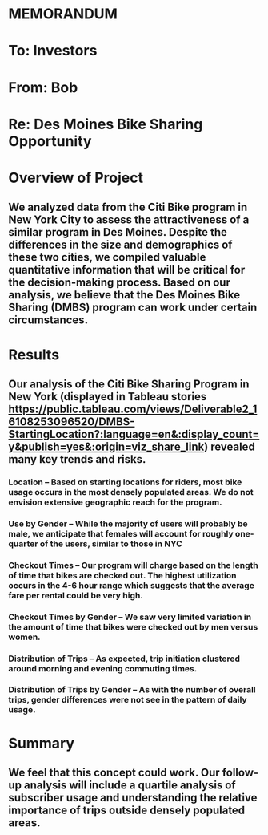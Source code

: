 # MEMORANDUM

# To: Investors 
# From: Bob
# Re: Des Moines Bike Sharing Opportunity 

# Overview of Project
## We analyzed data from the Citi Bike program in New York City to assess the attractiveness of a similar program in Des Moines. Despite the differences in the size and demographics of these two cities, we compiled valuable quantitative information that will be critical for the decision-making process. Based on our analysis, we believe that the Des Moines Bike Sharing (DMBS) program can work under certain circumstances.

# Results
## Our analysis of the Citi Bike Sharing Program in New York (displayed in Tableau stories https://public.tableau.com/views/Deliverable2_16108253096520/DMBS-StartingLocation?:language=en&:display_count=y&publish=yes&:origin=viz_share_link) revealed many key trends and risks.
### Location – Based on starting locations for riders, most bike usage occurs in the most densely populated areas. We do not envision extensive geographic reach for the program.
### Use by Gender – While the majority of users will probably be male, we anticipate that females will account for roughly one-quarter of the users, similar to those in NYC
### Checkout Times – Our program will charge based on the length of time that bikes are checked out. The highest utilization occurs in the 4-6 hour range which suggests that the average fare per rental could be very high.
### Checkout Times by Gender – We saw very limited variation in the amount of time that bikes were checked out by men versus women.
### Distribution of Trips – As expected, trip initiation clustered around morning and evening commuting times.
### Distribution of Trips by Gender – As with the number of overall trips, gender differences were not see in the pattern of daily usage.
## 

# Summary
## We feel that this concept could work. Our follow-up analysis will include a quartile analysis of subscriber usage and understanding the relative importance of trips outside densely populated areas.
